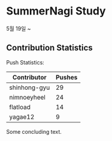 # SummerNagi Study

5월 19일 ~ 

## Contribution Statistics

Push Statistics:

| Contributor | Pushes |
| ----------- | ------ |
| shinhong-gyu | 29 |
| nimnoeyheel | 24 |
| flatload | 14 |
| yagae12 | 9 |

Some concluding text.
